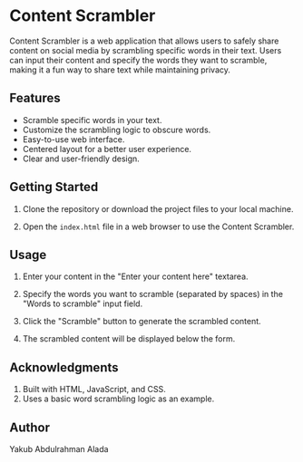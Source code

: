 # Content Scrambler

Content Scrambler is a web application that allows users to safely share content on social media by scrambling specific words in their text. Users can input their content and specify the words they want to scramble, making it a fun way to share text while maintaining privacy.

## Features

- Scramble specific words in your text.
- Customize the scrambling logic to obscure words.
- Easy-to-use web interface.
- Centered layout for a better user experience.
- Clear and user-friendly design.

## Getting Started

1. Clone the repository or download the project files to your local machine.

2. Open the `index.html` file in a web browser to use the Content Scrambler.

## Usage

1. Enter your content in the "Enter your content here" textarea.

2. Specify the words you want to scramble (separated by spaces) in the "Words to scramble" input field.

3. Click the "Scramble" button to generate the scrambled content.

4. The scrambled content will be displayed below the form.

## Acknowledgments
1. Built with HTML, JavaScript, and CSS.
2. Uses a basic word scrambling logic as an example.

## Author
Yakub Abdulrahman Alada

